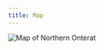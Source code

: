 ```yaml
---
title: Map
---
```

<img class="image" src="{{site.baseurl}}/assets/map.jpg" alt="Map of Northern Onterat">